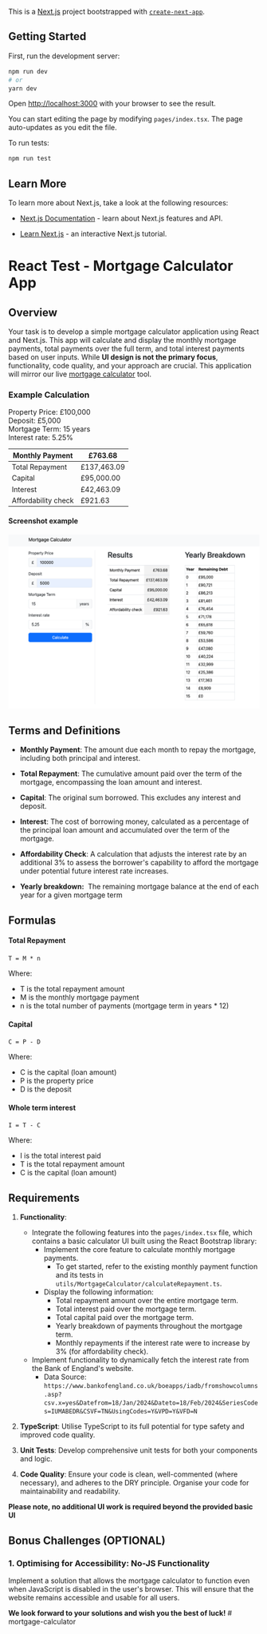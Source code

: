 This is a [Next.js](https://nextjs.org/) project bootstrapped with [`create-next-app`](https://github.com/vercel/next.js/tree/canary/packages/create-next-app).

## Getting Started

First, run the development server:

```bash
npm run dev
# or
yarn dev
```

Open [http://localhost:3000](http://localhost:3000) with your browser to see the result.

You can start editing the page by modifying `pages/index.tsx`. The page auto-updates as you edit the file.

To run tests:

```bash
npm run test
```

## Learn More

To learn more about Next.js, take a look at the following resources:

- [Next.js Documentation](https://nextjs.org/docs) - learn about Next.js features and API.

- [Learn Next.js](https://nextjs.org/learn) - an interactive Next.js tutorial.

# React Test - Mortgage Calculator App

## Overview

Your task is to develop a simple mortgage calculator application using React and Next.js. This app will calculate and display the monthly mortgage payments, total payments over the full term, and total interest payments based on user inputs. While **UI design is not the primary focus**, functionality, code quality, and your approach are crucial. This application will mirror our live [mortgage calculator](https://tools.moneyhelper.org.uk/en/mortgage-calculator/) tool.

### Example Calculation

Property Price: £100,000  
Deposit: £5,000  
Mortgage Term: 15 years  
Interest rate: 5.25%

| Monthly Payment     | £763.68     |
| ------------------- | ----------- |
| Total Repayment     | £137,463.09 |
| Capital             | £95,000.00  |
| Interest            | £42,463.09  |
| Affordability check | £921.63     |

#### Screenshot example

![Example](example.png?raw=true "Example")

## Terms and Definitions

- **Monthly Payment**: The amount due each month to repay the mortgage, including both principal and interest.

- **Total Repayment**: The cumulative amount paid over the term of the mortgage, encompassing the loan amount and interest.

- **Capital**: The original sum borrowed. This excludes any interest and deposit.

- **Interest**: The cost of borrowing money, calculated as a percentage of the principal loan amount and accumulated over the term of the mortgage.

- **Affordability Check**: A calculation that adjusts the interest rate by an additional 3% to assess the borrower's capability to afford the mortgage under potential future interest rate increases.
- **Yearly breakdown:**  The remaining mortgage balance at the end of each year for a given mortgage term

## Formulas

#### Total Repayment

```
T = M * n
```

Where:

- T is the total repayment amount
- M is the monthly mortgage payment
- n is the total number of payments (mortgage term in years \* 12)

#### **Capital**

```
C = P - D
```

Where:

- C is the capital (loan amount)
- P is the property price
- D is the deposit

#### **Whole term interest**

```
I = T - C
```

Where:

- I is the total interest paid
- T is the total repayment amount
- C is the capital (loan amount)

## Requirements

1. **Functionality**:

   - Integrate the following features into the `pages/index.tsx` file, which contains a basic calculator UI built using the React Bootstrap library:
     - Implement the core feature to calculate monthly mortgage payments.
       - To get started, refer to the existing monthly payment function and its tests in `utils/MortgageCalculator/calculateRepayment.ts`.
     - Display the following information:
       - Total repayment amount over the entire mortgage term.
       - Total interest paid over the mortgage term.
       - Total capital paid over the mortgage term.
       - Yearly breakdown of payments throughout the mortgage term.
       - Monthly repayments if the interest rate were to increase by 3% (for affordability check).
   - Implement functionality to dynamically fetch the interest rate from the Bank of England's website.
      - Data Source: `https://www.bankofengland.co.uk/boeapps/iadb/fromshowcolumns.asp?csv.x=yes&Datefrom=18/Jan/2024&Dateto=18/Feb/2024&SeriesCodes=IUMABEDR&CSVF=TN&UsingCodes=Y&VPD=Y&VFD=N`

2. **TypeScript**: Utilise TypeScript to its full potential for type safety and improved code quality.

3. **Unit Tests**: Develop comprehensive unit tests for both your components and logic.

4. **Code Quality**: Ensure your code is clean, well-commented (where necessary), and adheres to the DRY principle. Organise your code for maintainability and readability.

**Please note, no additional UI work is required beyond the provided basic UI**

## Bonus Challenges (OPTIONAL)

### 1. Optimising for Accessibility: No-JS Functionality

Implement a solution that allows the mortgage calculator to function even when JavaScript is disabled in the user's browser. This will ensure that the website remains accessible and usable for all users.

**We look forward to your solutions and wish you the best of luck!**
#   m o r t g a g e - c a l c u l a t o r 
 
 